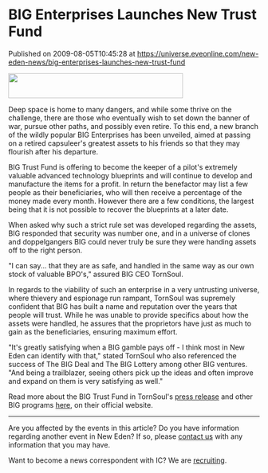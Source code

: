 # BIG Enterprises Launches New Trust Fund
Published on 2009-08-05T10:45:28 at https://universe.eveonline.com/new-eden-news/big-enterprises-launches-new-trust-fund

<img src='http://www.eve-ic.net/media/assets/icarticlebanner.png' width='350' height='50' />  
  
Deep space is home to many dangers, and while some thrive on the challenge, there are those who eventually wish to set down the banner of war, pursue other paths, and possibly even retire. To this end, a new branch of the wildly popular BIG Enterprises has been unveiled, aimed at passing on a retired capsuleer's greatest assets to his friends so that they may flourish after his departure.   
  
BIG Trust Fund is offering to become the keeper of a pilot's extremely valuable advanced technology blueprints and will continue to develop and manufacture the items for a profit. In return the benefactor may list a few people as their beneficiaries, who will then receive a percentage of the money made every month. However there are a few conditions, the largest being that it is not possible to recover the blueprints at a later date.   
  
When asked why such a strict rule set was developed regarding the assets, BIG responded that security was number one, and in a universe of clones and doppelgangers BIG could never truly be sure they were handing assets off to the right person.   
  
"I can say... that they are as safe, and handled in the same way as our own stock of valuable BPO's," assured BIG CEO TornSoul.   
  
In regards to the viability of such an enterprise in a very untrusting universe, where thievery and espionage run rampant, TornSoul was supremely confident that BIG has built a name and reputation over the years that people will trust. While he was unable to provide specifics about how the assets were handled, he assures that the proprietors have just as much to gain as the beneficiaries, ensuring maximum effort.   
  
"It's greatly satisfying when a BIG gamble pays off - I think most in New Eden can identify with that," stated TornSoul who also referenced the success of The BIG Deal and The BIG Lottery among other BIG ventures. "And being a trailblazer, seeing others pick up the ideas and often improve and expand on them is very satisfying as well."  
  
Read more about the BIG Trust Fund in TornSoul's [press release](http://www.eve-search.com/thread/1111235/page/1#2) and other BIG programs [here](http://www.big-eve.com/), on their official website.

* * *

Are you affected by the events in this article? Do you have information regarding another event in New Eden? If so, please [contact us](http://myeve.eve-online.com/news.asp?a=submitrp) with any information that you may have.  
  
Want to become a news correspondent with IC? We are [recruiting](http://www.eveonline.com/isd.asp).
